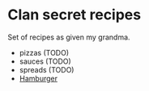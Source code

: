 # Clan secret recipes

Set of recipes as given my grandma.

* pizzas (TODO)
* sauces (TODO)
* spreads (TODO)
* [Hamburger](/.Hamburger.md)